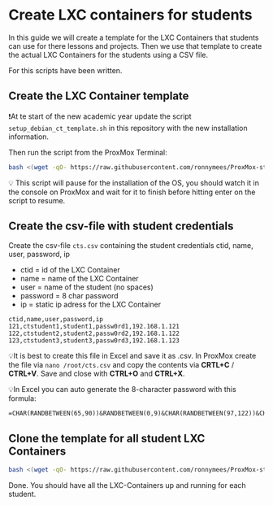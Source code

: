 # Create LXC containers for students

In this guide we will create a template for the LXC Containers that students can use for there lessons and projects. Then we use that template to create the actual LXC Containers for the students using a CSV file. 

For this scripts have been written. 

## Create the LXC Container template

❗At te start of the new academic year update the script `setup_debian_ct_template.sh` in this repository with the new installation information.

Then run the script from the ProxMox Terminal:

```bash
bash <(wget -qO- https://raw.githubusercontent.com/ronnymees/ProxMox-student-vms/refs/heads/master/scripts/setup_debian_ct_template.sh)
```
💡 This script will pause for the installation of the OS, you should watch it in the console on ProxMox and wait for it to finish before hitting enter on the script to resume.

## Create the csv-file with student credentials

Create the csv-file `cts.csv` containing the student credentials ctid, name, user, password, ip 

* ctid = id of the LXC Container
* name = name of the LXC Container
* user = name of the student (no spaces)
* password = 8 char password
* ip = static ip adress for the LXC Container

```csv
ctid,name,user,password,ip
121,ctstudent1,student1,passw0rd1,192.168.1.121
122,ctstudent2,student2,passw0rd2,192.168.1.122
123,ctstudent3,student3,passw0rd3,192.168.1.123
```

💡It is best to create this file in Excel and save it as .csv. In ProxMox create the file via `nano /root/cts.csv` and copy the contents via **CRTL+C** / **CTRL+V**. Save and close with **CTRL+O** and **CTRL+X**.

💡In Excel you can auto generate the 8-character password with this formula:

```excel
=CHAR(RANDBETWEEN(65,90))&RANDBETWEEN(0,9)&CHAR(RANDBETWEEN(97,122))&CHAR(RANDBETWEEN(97,122))&CHAR(RANDBETWEEN(65,90))&RANDBETWEEN(0,9)&CHAR(RANDBETWEEN(65,90))&RANDBETWEEN(0,9)
```

## Clone the template for all student LXC Containers

```bash
bash <(wget -qO- https://raw.githubusercontent.com/ronnymees/ProxMox-student-vms/refs/heads/master/scripts/deploy_cts.sh)
```

Done. You should have all the LXC-Containers up and running for each student.